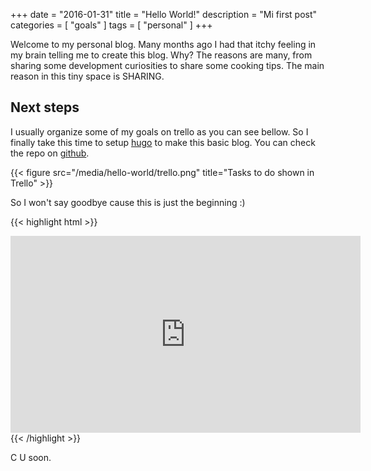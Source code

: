 +++
date        = "2016-01-31"
title       = "Hello World!"
description = "Mi first post"
categories  = [ "goals" ]
tags        = [ "personal" ]
+++

Welcome to my personal blog. Many months ago I had that itchy feeling in my brain telling me
to create this blog. Why? The reasons are many, from sharing some development curiosities
to share some cooking tips. The main reason in this tiny space is SHARING.

Next steps
----------

I usually organize some of my goals on trello as you can see bellow. So I finally
take this time to setup [hugo](http://gohugo.io/) to make this basic blog. You can check
the repo on [github](https://github.com/oskargicast/oskargicast.github.io).

{{< figure src="/media/hello-world/trello.png" title="Tasks to do shown in Trello" >}}

So I won't say goodbye cause this is just the beginning :)

{{< highlight html >}}
<iframe width="560" height="315" src="https://www.youtube.com/embed/rblYSKz_VnI" frameborder="0" allowfullscreen></iframe>
{{< /highlight >}}

C U soon.
